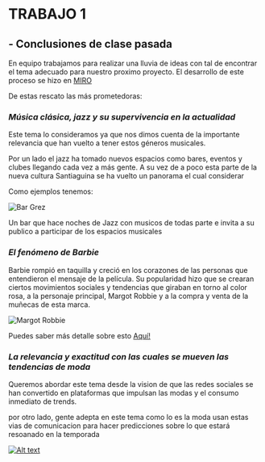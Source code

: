 # TRABAJO 1
## - Conclusiones de clase pasada 
En equipo trabajamos para realizar una lluvia de ideas con tal de encontrar el tema adecuado para nuestro proximo proyecto. El desarrollo de este proceso se hizo en [MIRO](https://miro.com/app/board/uXjVKeaL48s=/)

De estas rescato las más prometedoras: 

### _Música clásica, jazz y su supervivencia en la actualidad_
Este tema lo consideramos ya que nos dimos cuenta de la importante relevancia que han vuelto a tener estos géneros musicales. 

Por un lado el jazz ha tomado nuevos espacios como bares, eventos y clubes llegando cada vez a más gente. A su vez de a poco esta parte de la nueva cultura Santiaguina se ha vuelto un panorama el cual considerar 

Como ejemplos tenemos: 

![Bar Grez](https://scontent.fscl1-1.fna.fbcdn.net/v/t39.30808-6/424992966_786972693474649_4260131495701730225_n.jpg?_nc_cat=107&ccb=1-7&_nc_sid=5f2048&_nc_eui2=AeEeXJZ5IBX4x32hYx4pR8z_buT0OETjnHhu5PQ4ROOceIiWiLJuGor0VYRQQcUr9wq9CGQG1kYor2JlxZ_4_hU5&_nc_ohc=MRUIdnuXZxsAX8qoIhB&_nc_ht=scontent.fscl1-1.fna&oh=00_AfDtG7U3i6ARmyxgQ0f6-jfe9iuymVD9arjyStYo-OebQQ&oe=66016597)


Un bar que hace noches de Jazz con musicos de todas parte e invita a su publico a participar de los espacios musicales 

### _El fenómeno de Barbie_ 

Barbie rompió en taquilla y creció en los corazones de las personas que entendieron el mensaje de la película. Su popularidad hizo que se crearan ciertos movimientos sociales y tendencias que giraban en torno al color rosa, a la personaje principal, Margot Robbie y a la compra y venta de la muñecas de esta marca. 

![Margot Robbie](https://www.parismatch.com/lmnr/r/960,640,FFFFFF,forcex,center-middle/img/var/pm/public/styles/paysage/public/media/image/2023/07/26/13/sipa_sipausa31622910_000035.jpg?VersionId=.EoL1JC0bpB4C.V7BDOPLHQzf5wsH_i5)

Puedes saber más detalle sobre esto [Aquí!](https://www.almendron.com/tribuna/el-fenomeno-barbie-y-sus-multiples-paradojas/)

### _La relevancia y exactitud con las cuales se mueven las tendencias de moda_ 

Queremos abordar este tema desde la vision de que las redes sociales se han convertido en plataformas que impulsan las modas y el consumo inmediato de trends. 

por otro lado, gente adepta en este tema como lo es la moda usan estas vias de comunicacion para hacer predicciones sobre lo que estará resoanado en la temporada

[![Alt text](https://img.youtube.com/vi/Z3Rrk5XUOcE/0.jpg)](https://www.youtube.com/watch?v=Z3Rrk5XUOcE)